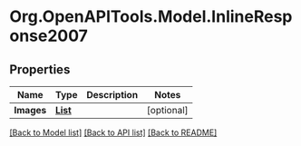 # Org.OpenAPITools.Model.InlineResponse2007

## Properties

Name | Type | Description | Notes
------------ | ------------- | ------------- | -------------
**Images** | [**List<InlineResponse2007Images>**](InlineResponse2007Images.md) |  | [optional] 

[[Back to Model list]](../README.md#documentation-for-models) [[Back to API list]](../README.md#documentation-for-api-endpoints) [[Back to README]](../README.md)

